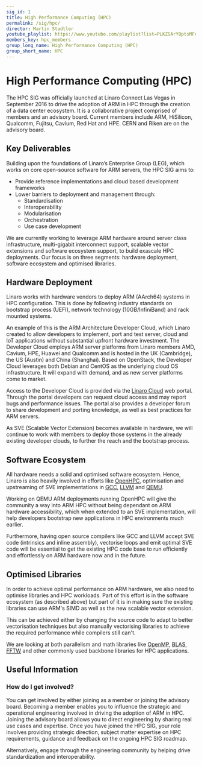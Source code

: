 ```yaml
---
sig_id: 1
title: High Performance Computing (HPC)
permalink: /sig/hpc/
director: Martin Stadtler
youtube_playlist: https://www.youtube.com/playlist?list=PLKZSArYQptsMFnRpO8jCzyXpH7J8IgCXv
members_key: hpc_members
group_long_name: High Performance Computing (HPC)
group_short_name: HPC
---
```

# High Performance Computing (HPC)

The HPC SIG was officially launched at Linaro Connect Las Vegas in September 2016 to drive the adoption of ARM in HPC through the creation of a data center ecosystem. It is a collaborative project comprised of members and an advisory board. Current members include ARM, HiSilicon, Qualcomm, Fujitsu, Cavium, Red Hat and HPE. CERN and Riken are on the advisory board.

## Key Deliverables

Building upon the foundations of Linaro’s Enterprise Group (LEG), which works on core open-source software for ARM servers, the HPC SIG aims to:

* Provide reference implementations and cloud based development frameworks
* Lower barriers to deployment and management through:
  * Standardisation
  * Interoperability
  * Modularisation
  * Orchestration
  * Use case development

We are currently working to leverage ARM hardware around server class infrastructure, multi-gigabit interconnect support, scalable vector extensions and software ecosystem support, to build exascale HPC deployments. Our focus is on three segments: hardware deployment, software ecosystem and optimised libraries.

## Hardware Deployment

Linaro works with hardware vendors to deploy ARM (AArch64) systems in HPC configuration. This is done by following industry standards on bootstrap process (UEFI), network technology (10GB/InfiniBand) and rack mounted systems.

An example of this is the ARM Architecture Developer Cloud, which Linaro created to allow developers to implement, port and test server, cloud and IoT applications without substantial upfront hardware investment. The Developer Cloud employs ARM server platforms from Linaro members AMD, Cavium, HPE, Huawei and Qualcomm and is hosted in the UK (Cambridge), the US (Austin) and China (Shanghai). Based on OpenStack, the Developer Cloud leverages both Debian and CentOS as the underlying cloud OS infrastructure. It will expand with demand, and as new server platforms come to market.

Access to the Developer Cloud is provided via the [Linaro Cloud](http://www.linaro.cloud/shop/) web portal. Through the portal developers can request cloud access and may report bugs and performance issues. The portal also provides a developer forum to share development and porting knowledge, as well as best practices for ARM servers.

As SVE (Scalable Vector Extension) becomes available in hardware, we will continue to work with members to deploy those systems in the already existing developer clouds, to further the reach and the bootstrap process.

## Software Ecosystem

All hardware needs a solid and optimised software ecosystem. Hence,  Linaro is also heavily involved in efforts like [OpenHPC](http://www.openhpc.community/), optimisation and upstreaming of SVE implementations in [GCC](https://gcc.gnu.org/), [LLVM](http://llvm.org/) and [QEMU](http://www.qemu.org/).

Working on QEMU ARM deployments running OpenHPC will give the community a way into ARM HPC without being dependant on ARM hardware accessibility, which when extended to an SVE implementation, will help developers bootstrap new applications in HPC environments much earlier.

Furthermore, having open source compilers like GCC and LLVM accept SVE code (intrinsics and inline assembly), vectorise loops and emit optimal SVE code will be essential to get the existing HPC code base to run efficiently and effortlessly on ARM hardware now and in the future.

## Optimised Libraries

In order to achieve optimal performance on ARM hardware, we also need to optimise libraries and HPC workloads. Part of this effort is in the software ecosystem (as described above) but part of it is in making sure the existing libraries can use ARM's SIMD as well as the new scalable vector extension.

This can be achieved either by changing the source code to adapt to better vectorisation techniques but also manually vectorising libraries to achieve the required performance while compilers still can't.

We are looking at both parallelism and math libraries like [OpenMP](http://www.openmp.org/), [BLAS](http://www.netlib.org/blas/), [FFTW](http://www.fftw.org/) and other commonly used backbone libraries for HPC applications.

## Useful Information

### How do I get involved?

You can get involved by either joining as a member or joining the advisory board. Becoming a member enables you to influence the strategic and operational engineering involved in driving the adoption of ARM in HPC. Joining the advisory board allows you to direct engineering by sharing real use cases and expertise. Once you have joined the HPC SIG, your role involves providing strategic direction, subject matter expertise on HPC requirements, guidance and feedback on the ongoing HPC SIG roadmap.

Alternatively, engage through the engineering community by helping drive standardization and interoperability.
